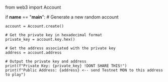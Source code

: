 from web3 import Account

if __name__ == "__main__":
    # Generate a new random account

    account = Account.create()

    # Get the private key in hexadecimal format
    private_key = account.key.hex()

    # Get the address associated with the private key
    address = account.address

    # Output the private key and address
    print(f"Private Key: {private_key} !DONT SHARE THIS!")
    print(f"Public Address: {address} <-- send Testnet MON to this address to play")
